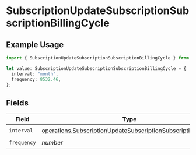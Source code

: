 # SubscriptionUpdateSubscriptionSubscriptionBillingCycle

## Example Usage

```typescript
import { SubscriptionUpdateSubscriptionSubscriptionBillingCycle } from "jani-payments/models/operations";

let value: SubscriptionUpdateSubscriptionSubscriptionBillingCycle = {
  interval: "month",
  frequency: 8532.46,
};
```

## Fields

| Field                                                                                                                                          | Type                                                                                                                                           | Required                                                                                                                                       | Description                                                                                                                                    |
| ---------------------------------------------------------------------------------------------------------------------------------------------- | ---------------------------------------------------------------------------------------------------------------------------------------------- | ---------------------------------------------------------------------------------------------------------------------------------------------- | ---------------------------------------------------------------------------------------------------------------------------------------------- |
| `interval`                                                                                                                                     | [operations.SubscriptionUpdateSubscriptionSubscriptionInterval](../../models/operations/subscriptionupdatesubscriptionsubscriptioninterval.md) | :heavy_check_mark:                                                                                                                             | N/A                                                                                                                                            |
| `frequency`                                                                                                                                    | *number*                                                                                                                                       | :heavy_check_mark:                                                                                                                             | N/A                                                                                                                                            |